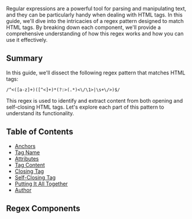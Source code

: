 Regular expressions are a powerful tool for parsing and manipulating text, and they can be particularly handy when dealing with HTML tags. In this guide, we'll dive into the intricacies of a regex pattern designed to match HTML tags. By breaking down each component, we'll provide a comprehensive understanding of how this regex works and how you can use it effectively.

## Summary

In this guide, we'll dissect the following regex pattern that matches HTML tags:

```regex
/^<([a-z]+)([^<]+)*(?:>(.*)<\/\1>|\s+\/>)$/
```

This regex is used to identify and extract content from both opening and self-closing HTML tags. Let's explore each part of this pattern to understand its functionality.

## Table of Contents

- [Anchors](#anchors)
- [Tag Name](#tag-name)
- [Attributes](#attributes)
- [Tag Content](#tag-content)
- [Closing Tag](#closing-tag)
- [Self-Closing Tag](#self-closing-tag)
- [Putting It All Together](#putting-it-all-together)
- [Author](#author)

## Regex Components
